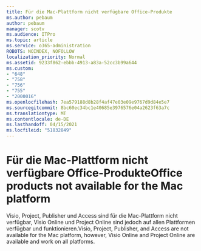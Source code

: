 ```yaml
---
title: Für die Mac-Plattform nicht verfügbare Office-Produkte
ms.author: pebaum
author: pebaum
manager: scotv
ms.audience: ITPro
ms.topic: article
ms.service: o365-administration
ROBOTS: NOINDEX, NOFOLLOW
localization_priority: Normal
ms.assetid: 9233f862-ebbb-4913-a83a-52cc3b99a644
ms.custom:
- "648"
- "758"
- "756"
- "755"
- "2000016"
ms.openlocfilehash: 7ea579188d8b28f4af47e03e09e9767d9d84e5e7
ms.sourcegitcommit: 8bc60ec34bc1e40685e3976576e04a2623f63a7c
ms.translationtype: MT
ms.contentlocale: de-DE
ms.lasthandoff: 04/15/2021
ms.locfileid: "51832849"
---
```

# <a name="office-products-not-available-for-the-mac-platform"></a><span data-ttu-id="39503-102">Für die Mac-Plattform nicht verfügbare Office-Produkte</span><span class="sxs-lookup"><span data-stu-id="39503-102">Office products not available for the Mac platform</span></span>

<span data-ttu-id="39503-103">Visio, Project, Publisher und Access sind für die Mac-Plattform nicht verfügbar, Visio Online und Project Online sind jedoch auf allen Plattformen verfügbar und funktionieren.</span><span class="sxs-lookup"><span data-stu-id="39503-103">Visio, Project, Publisher, and Access are not available for the Mac platform, however, Visio Online and Project Online are available and work on all platforms.</span></span>
  